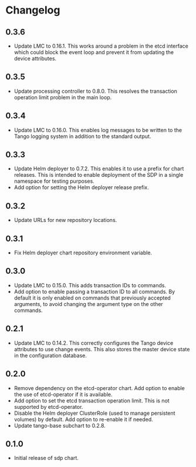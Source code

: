 # Changelog

## 0.3.6

* Update LMC to 0.16.1. This works around a problem in the etcd interface which
  could block the event loop and prevent it from updating the device
  attributes.

## 0.3.5

* Update processing controller to 0.8.0. This resolves the transaction
  operation limit problem in the main loop.

## 0.3.4

* Update LMC to 0.16.0. This enables log messages to be written to the Tango
  logging system in addition to the standard output.

## 0.3.3

* Update Helm deployer to 0.7.2. This enables it to use a prefix for chart
  releases. This is intended to enable deployment of the SDP in a single
  namespace for testing purposes.
* Add option for setting the Helm deployer release prefix.

## 0.3.2

* Update URLs for new repository locations.

## 0.3.1

* Fix Helm deployer chart repository environment variable.

## 0.3.0

* Update LMC to 0.15.0. This adds transaction IDs to commands.
* Add option to enable passing a transaction ID to all commands. By default it
  is only enabled on commands that previously accepted arguments, to avoid
  changing the argument type on the other commands.

## 0.2.1

* Update LMC to 0.14.2. This correctly configures the Tango device attributes
  to use change events. This also stores the master device state in the
  configuration database.

## 0.2.0

* Remove dependency on the etcd-operator chart. Add option to enable the use of
  etcd-operator if it is available.
* Add option to set the etcd transaction operation limit. This is not supported
  by etcd-operator.
* Disable the Helm deployer ClusterRole (used to manage persistent volumes) by
  default. Add option to re-enable it if needed.
* Update tango-base subchart to 0.2.8.

## 0.1.0

* Initial release of sdp chart.
